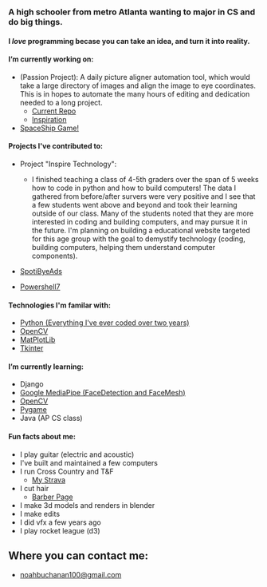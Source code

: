 ### A high schooler from metro Atlanta wanting to major in CS and do big things.
#### I *love* programming becase you can take an idea, and turn it into reality.  
#### I’m currently working on:
- (Passion Project): A daily picture aligner automation tool, which would take a large directory of images and align the image to eye coordinates. This is in hopes to automate the many hours of editing and dedication needed to a long project. 
    - [Current Repo](https://github.com/Noah6544/Daily-Picture-Aligner)
    - [Inspiration](https://www.youtube.com/watch?v=65nfbW-27ps&t=13s)
- [SpaceShip Game!](https://github.com/Noah6544/Pygame_Spaceship_Game)

#### Projects I've contributed to:
- Project "Inspire Technology":
    - I finished teaching a class of 4-5th graders over the span of 5 weeks how to code in python and how to build computers! The data I gathered from before/after survers were very positive and I see that a few students went above and beyond and took their learning outside of our class. Many of the students noted that they are more interested in coding and building computers, and may pursue it in the future. I'm planning on building a educational website targeted for this age group with the goal to demystify technology (coding, building computers, helping them understand computer components).

- [SpotiByeAds](https://github.com/daspartho/SpotiByeAds)
- [Powershell7](https://github.com/n3snah/powershell7)

#### Technologies I'm familar with:
- [Python (Everything I've ever coded over two years)](https://github.com/Noah6544)
- [OpenCV](https://github.com/Noah6544/Facial_Recognition_Research_Project)
- [MatPlotLib](https://github.com/Noah6544/Facial_Recognition_Research_Project)
- [Tkinter](https://github.com/Noah6544/Basic_Clicker_Game)

#### I’m currently learning:
- Django 
- [Google MediaPipe (FaceDetection and FaceMesh)](https://github.com/Noah6544/Daily-Picture-Aligner)
- [OpenCV](https://github.com/Noah6544/Daily-Picture-Aligner)
- [Pygame](https://github.com/Noah6544/Pygame_Spaceship_Game)
- Java (AP CS class)
  
 
  
#### Fun facts about me:
  - I play guitar (electric and acoustic)
  - I've built and maintained a few computers
  - I run Cross Country and T&F 
       - [My Strava](https://www.strava.com/athletes/85598388)
  - I cut hair 
       - [Barber Page](https://www.instagram.com/noah_cutz/) 
  - I make 3d models and renders in blender
  - I make edits
  - I did vfx a few years ago
  - I play rocket league (d3)

##  Where you can contact me:
 - noahbuchanan100@gmail.com
